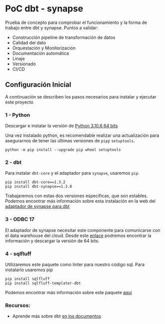# PoC dbt - synapse

Prueba de concepto para comprobar el funcionamiento y la forma de trabajo entre dbt y synapse. Puntos a validar:

- Construcción pipeline de transformación de datos
- Calidad del dato
- Orquestación y Monitorización
- Documentación automática
- Linaje
- Versionado
- CI/CD

## Configuración Inicial

A continuación se describen los pasos necesarios para instalar y ejecutar este proyecto

### 1 - Python

Descargar e instalar la versión de [Python 3.10.6 64 bits](https://www.python.org/downloads/release/python-3106/)

Una vez instalado python, es recomendable realizar una actualización para asegurarnos de tener las últimas versiones de `pip`y `setuptools`.

```pip
python -m pip install --upgrade pip wheel setuptools
```

### 2 - dbt

Para instalar `dbt-core` y el adaptador para `synapse`, usaremos `pip`.

```pip
pip install dbt-core==1.3.2
pip install dbt-synapse==1.3.0
```

Trabajaremos con estas dos versiones específicas, que son estables. Podemos encontrar más información sobre esta instalación en la web del [adaptador de synapse para dbt](https://docs.getdbt.com/reference/warehouse-setups/azuresynapse-setup)

### 3 - ODBC 17

El adaptador de synapse necesitar este componente para comunicarse con el data warehouse del cloud. Desde este [enlace](https://learn.microsoft.com/en-us/sql/connect/odbc/download-odbc-driver-for-sql-server?view=sql-server-ver16#version-17) podremos encontrar la información y descargar la versión de 64 bits.

### 4 - sqlfluff

Utilizaremos este paquete como linter para nuestro código sql. Para instalarlo usaremos pip

```pip
pip install sqlfluff
pip install sqlfluff-templater-dbt
```
Podemos encontrar más información sobre este paquete [aquí](https://docs.sqlfluff.com/en/stable/index.html)


### Recursos:
- Aprende más sobre dbt [en los documentos](https://docs.getdbt.com/docs/introduction)
